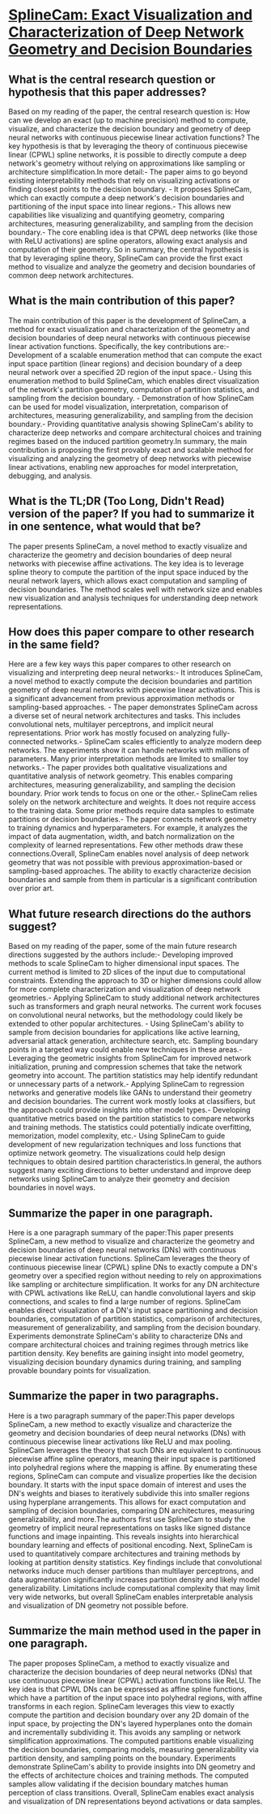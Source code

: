 # [SplineCam: Exact Visualization and Characterization of Deep Network   Geometry and Decision Boundaries](https://arxiv.org/abs/2302.12828)

## What is the central research question or hypothesis that this paper addresses?

Based on my reading of the paper, the central research question is: How can we develop an exact (up to machine precision) method to compute, visualize, and characterize the decision boundary and geometry of deep neural networks with continuous piecewise linear activation functions? The key hypothesis is that by leveraging the theory of continuous piecewise linear (CPWL) spline networks, it is possible to directly compute a deep network's geometry without relying on approximations like sampling or architecture simplification.In more detail:- The paper aims to go beyond existing interpretability methods that rely on visualizing activations or finding closest points to the decision boundary. - It proposes SplineCam, which can exactly compute a deep network's decision boundaries and partitioning of the input space into linear regions.- This allows new capabilities like visualizing and quantifying geometry, comparing architectures, measuring generalizability, and sampling from the decision boundary.- The core enabling idea is that CPWL deep networks (like those with ReLU activations) are spline operators, allowing exact analysis and computation of their geometry. So in summary, the central hypothesis is that by leveraging spline theory, SplineCam can provide the first exact method to visualize and analyze the geometry and decision boundaries of common deep network architectures.


## What is the main contribution of this paper?

The main contribution of this paper is the development of SplineCam, a method for exact visualization and characterization of the geometry and decision boundaries of deep neural networks with continuous piecewise linear activation functions. Specifically, the key contributions are:- Development of a scalable enumeration method that can compute the exact input space partition (linear regions) and decision boundary of a deep neural network over a specified 2D region of the input space.- Using this enumeration method to build SplineCam, which enables direct visualization of the network's partition geometry, computation of partition statistics, and sampling from the decision boundary. - Demonstration of how SplineCam can be used for model visualization, interpretation, comparison of architectures, measuring generalizability, and sampling from the decision boundary.- Providing quantitative analysis showing SplineCam's ability to characterize deep networks and compare architectural choices and training regimes based on the induced partition geometry.In summary, the main contribution is proposing the first provably exact and scalable method for visualizing and analyzing the geometry of deep networks with piecewise linear activations, enabling new approaches for model interpretation, debugging, and analysis.


## What is the TL;DR (Too Long, Didn't Read) version of the paper? If you had to summarize it in one sentence, what would that be?

The paper presents SplineCam, a novel method to exactly visualize and characterize the geometry and decision boundaries of deep neural networks with piecewise affine activations. The key idea is to leverage spline theory to compute the partition of the input space induced by the neural network layers, which allows exact computation and sampling of decision boundaries. The method scales well with network size and enables new visualization and analysis techniques for understanding deep network representations.


## How does this paper compare to other research in the same field?

Here are a few key ways this paper compares to other research on visualizing and interpreting deep neural networks:- It introduces SplineCam, a novel method to exactly compute the decision boundaries and partition geometry of deep neural networks with piecewise linear activations. This is a significant advancement from previous approximation methods or sampling-based approaches. - The paper demonstrates SplineCam across a diverse set of neural network architectures and tasks. This includes convolutional nets, multilayer perceptrons, and implicit neural representations. Prior work has mostly focused on analyzing fully-connected networks.- SplineCam scales efficiently to analyze modern deep networks. The experiments show it can handle networks with millions of parameters. Many prior interpretation methods are limited to smaller toy networks.- The paper provides both qualitative visualizations and quantitative analysis of network geometry. This enables comparing architectures, measuring generalizability, and sampling the decision boundary. Prior work tends to focus on one or the other.- SplineCam relies solely on the network architecture and weights. It does not require access to the training data. Some prior methods require data samples to estimate partitions or decision boundaries.- The paper connects network geometry to training dynamics and hyperparameters. For example, it analyzes the impact of data augmentation, width, and batch normalization on the complexity of learned representations. Few other methods draw these connections.Overall, SplineCam enables novel analysis of deep network geometry that was not possible with previous approximation-based or sampling-based approaches. The ability to exactly characterize decision boundaries and sample from them in particular is a significant contribution over prior art.


## What future research directions do the authors suggest?

Based on my reading of the paper, some of the main future research directions suggested by the authors include:- Developing improved methods to scale SplineCam to higher dimensional input spaces. The current method is limited to 2D slices of the input due to computational constraints. Extending the approach to 3D or higher dimensions could allow for more complete characterization and visualization of deep network geometries.- Applying SplineCam to study additional network architectures such as transformers and graph neural networks. The current work focuses on convolutional neural networks, but the methodology could likely be extended to other popular architectures. - Using SplineCam's ability to sample from decision boundaries for applications like active learning, adversarial attack generation, architecture search, etc. Sampling boundary points in a targeted way could enable new techniques in these areas.- Leveraging the geometric insights from SplineCam for improved network initialization, pruning and compression schemes that take the network geometry into account. The partition statistics may help identify redundant or unnecessary parts of a network.- Applying SplineCam to regression networks and generative models like GANs to understand their geometry and decision boundaries. The current work mostly looks at classifiers, but the approach could provide insights into other model types.- Developing quantitative metrics based on the partition statistics to compare networks and training methods. The statistics could potentially indicate overfitting, memorization, model complexity, etc.- Using SplineCam to guide development of new regularization techniques and loss functions that optimize network geometry. The visualizations could help design techniques to obtain desired partition characteristics.In general, the authors suggest many exciting directions to better understand and improve deep networks using SplineCam to analyze their geometry and decision boundaries in novel ways.


## Summarize the paper in one paragraph.

Here is a one paragraph summary of the paper:This paper presents SplineCam, a new method to visualize and characterize the geometry and decision boundaries of deep neural networks (DNs) with continuous piecewise linear activation functions. SplineCam leverages the theory of continuous piecewise linear (CPWL) spline DNs to exactly compute a DN's geometry over a specified region without needing to rely on approximations like sampling or architecture simplification. It works for any DN architecture with CPWL activations like ReLU, can handle convolutional layers and skip connections, and scales to find a large number of regions. SplineCam enables direct visualization of a DN's input space partitioning and decision boundaries, computation of partition statistics, comparison of architectures, measurement of generalizability, and sampling from the decision boundary. Experiments demonstrate SplineCam's ability to characterize DNs and compare architectural choices and training regimes through metrics like partition density. Key benefits are gaining insight into model geometry, visualizing decision boundary dynamics during training, and sampling provable boundary points for visualization.


## Summarize the paper in two paragraphs.

Here is a two paragraph summary of the paper:This paper develops SplineCam, a new method to exactly visualize and characterize the geometry and decision boundaries of deep neural networks (DNs) with continuous piecewise linear activations like ReLU and max pooling. SplineCam leverages the theory that such DNs are equivalent to continuous piecewise affine spline operators, meaning their input space is partitioned into polyhedral regions where the mapping is affine. By enumerating these regions, SplineCam can compute and visualize properties like the decision boundary. It starts with the input space domain of interest and uses the DN's weights and biases to iteratively subdivide this into smaller regions using hyperplane arrangements. This allows for exact computation and sampling of decision boundaries, comparing DN architectures, measuring generalizability, and more.The authors first use SplineCam to study the geometry of implicit neural representations on tasks like signed distance functions and image inpainting. This reveals insights into hierarchical boundary learning and effects of positional encoding. Next, SplineCam is used to quantitatively compare architectures and training methods by looking at partition density statistics. Key findings include that convolutional networks induce much denser partitions than multilayer perceptrons, and data augmentation significantly increases partition density and likely model generalizability. Limitations include computational complexity that may limit very wide networks, but overall SplineCam enables interpretable analysis and visualization of DN geometry not possible before.


## Summarize the main method used in the paper in one paragraph.

The paper proposes SplineCam, a method to exactly visualize and characterize the decision boundaries of deep neural networks (DNs) that use continuous piecewise linear (CPWL) activation functions like ReLU. The key idea is that CPWL DNs can be expressed as affine spline functions, which have a partition of the input space into polyhedral regions, with affine transforms in each region. SplineCam leverages this view to exactly compute the partition and decision boundary over any 2D domain of the input space, by projecting the DN's layered hyperplanes onto the domain and incrementally subdividing it. This avoids any sampling or network simplification approximations. The computed partitions enable visualizing the decision boundaries, comparing models, measuring generalizability via partition density, and sampling points on the boundary. Experiments demonstrate SplineCam's ability to provide insights into DN geometry and the effects of architecture choices and training methods. The computed samples allow validating if the decision boundary matches human perception of class transitions. Overall, SplineCam enables exact analysis and visualization of DN representations beyond activations or data samples.
